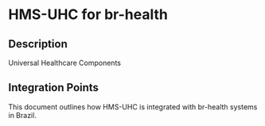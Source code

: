 # HMS-UHC for br-health

## Description

Universal Healthcare Components

## Integration Points

This document outlines how HMS-UHC is integrated with br-health systems in Brazil.
